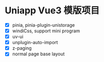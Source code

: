 # Uniapp Vue3 模版项目

- [x] pinia, pinia-plugin-unistorage
- [x] windiCss, support mini program
- [x] uv-ui
- [x] unplugin-auto-import
- [x] z-paging
- [x] normal page base layout